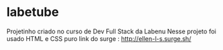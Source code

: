 # labetube
Projetinho criado no curso de Dev Full Stack da Labenu
Nesse projeto foi usado HTML e CSS puro 
link do surge : http://ellen-l-s.surge.sh/
